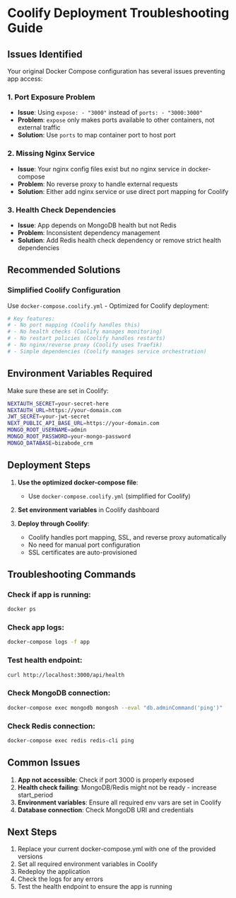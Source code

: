 # Coolify Deployment Troubleshooting Guide

## Issues Identified

Your original Docker Compose configuration has several issues preventing app access:

### 1. **Port Exposure Problem**
- **Issue**: Using `expose: - "3000"` instead of `ports: - "3000:3000"`
- **Problem**: `expose` only makes ports available to other containers, not external traffic
- **Solution**: Use `ports` to map container port to host port

### 2. **Missing Nginx Service**
- **Issue**: Your nginx config files exist but no nginx service in docker-compose
- **Problem**: No reverse proxy to handle external requests
- **Solution**: Either add nginx service or use direct port mapping for Coolify

### 3. **Health Check Dependencies**
- **Issue**: App depends on MongoDB health but not Redis
- **Problem**: Inconsistent dependency management
- **Solution**: Add Redis health check dependency or remove strict health dependencies

## Recommended Solutions

### Simplified Coolify Configuration
Use `docker-compose.coolify.yml` - Optimized for Coolify deployment:

```yaml
# Key features:
# - No port mapping (Coolify handles this)
# - No health checks (Coolify manages monitoring)
# - No restart policies (Coolify handles restarts)
# - No nginx/reverse proxy (Coolify uses Traefik)
# - Simple dependencies (Coolify manages service orchestration)
```

## Environment Variables Required

Make sure these are set in Coolify:

```bash
NEXTAUTH_SECRET=your-secret-here
NEXTAUTH_URL=https://your-domain.com
JWT_SECRET=your-jwt-secret
NEXT_PUBLIC_API_BASE_URL=https://your-domain.com
MONGO_ROOT_USERNAME=admin
MONGO_ROOT_PASSWORD=your-mongo-password
MONGO_DATABASE=bizabode_crm
```

## Deployment Steps

1. **Use the optimized docker-compose file**:
   - Use `docker-compose.coolify.yml` (simplified for Coolify)

2. **Set environment variables** in Coolify dashboard

3. **Deploy through Coolify**:
   - Coolify handles port mapping, SSL, and reverse proxy automatically
   - No need for manual port configuration
   - SSL certificates are auto-provisioned

## Troubleshooting Commands

### Check if app is running:
```bash
docker ps
```

### Check app logs:
```bash
docker-compose logs -f app
```

### Test health endpoint:
```bash
curl http://localhost:3000/api/health
```

### Check MongoDB connection:
```bash
docker-compose exec mongodb mongosh --eval "db.adminCommand('ping')"
```

### Check Redis connection:
```bash
docker-compose exec redis redis-cli ping
```

## Common Issues

1. **App not accessible**: Check if port 3000 is properly exposed
2. **Health check failing**: MongoDB/Redis might not be ready - increase start_period
3. **Environment variables**: Ensure all required env vars are set in Coolify
4. **Database connection**: Check MongoDB URI and credentials

## Next Steps

1. Replace your current docker-compose.yml with one of the provided versions
2. Set all required environment variables in Coolify
3. Redeploy the application
4. Check the logs for any errors
5. Test the health endpoint to ensure the app is running